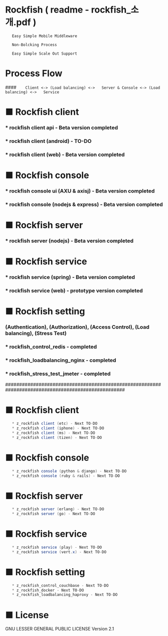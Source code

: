 # Rockfish ( readme - rockfish_소개.pdf )

``` 
   Easy Simple Mobile Middleware

   Non-Bolcking Process

   Easy Simple Scale Out Support
``` 

# Process Flow

####`    Client <-> (Load balancing) <->   Server & Console <-> (Load balancing) <->   Service` 

# ■ Rockfish client
###   * rockfish client api  - Beta version completed
###   * rockfish client (android) - TO-DO
###   * rockfish client (web) - Beta version completed   

# ■ Rockfish console
###   * rockfish console ui (AXU & axisj) - Beta version completed  
###   * rockfish console (nodejs & express) - Beta version completed 

# ■ Rockfish server
###   * rockfish server (nodejs) - Beta version completed
   
# ■ Rockfish service
###   * rockfish service (spring) - Beta version completed
###   * rockfish service (web) - prototype version completed
   
# ■ Rockfish setting
###   (Authentication), (Authorization), (Access Control), (Load balancing), (Stress Test) 
###   * rockfish_control_redis - completed  
###   * rockfish_loadbalancing_nginx - completed  
###   * rockfish_stress_test_jmeter - completed


###################################################################################################

# ■ Rockfish client
```java
   * z_rockfish client (etc) - Next TO-DO
   * z_rockfish client (iphone) - Next TO-DO
   * z_rockfish client (ms) - Next TO-DO
   * z_rockfish client (tizen) - Next TO-DO
``` 

# ■ Rockfish console
```java 
   * z_rockfish console (python & django) - Next TO-DO   
   * z_rockfish console (ruby & rails) - Next TO-DO
```

# ■ Rockfish server
```java
   * z_rockfish server (erlang) - Next TO-DO
   * z_rockfish server (go) - Next TO-DO
``` 
   
# ■ Rockfish service
```java
   * z_rockfish service (play) - Next TO-DO
   * z_rockfish service (vert.x) - Next TO-DO
```    
   
# ■ Rockfish setting
```java
   * z_rockfish_control_couchbase - Next TO-DO       
   * z_rockfish_docker - Next TO-DO   
   * z_rockfish_loadbalancing_haproxy - Next TO-DO 
```  

     
# ■ License
GNU LESSER GENERAL PUBLIC LICENSE Version 2.1
